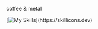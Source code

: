 coffee & metal

[![My Skills](https://skillicons.dev/icons?i=js,html,css,angular,django,php,py,react,mysql,nodejs,jquery,notion,)](https://skillicons.dev)
